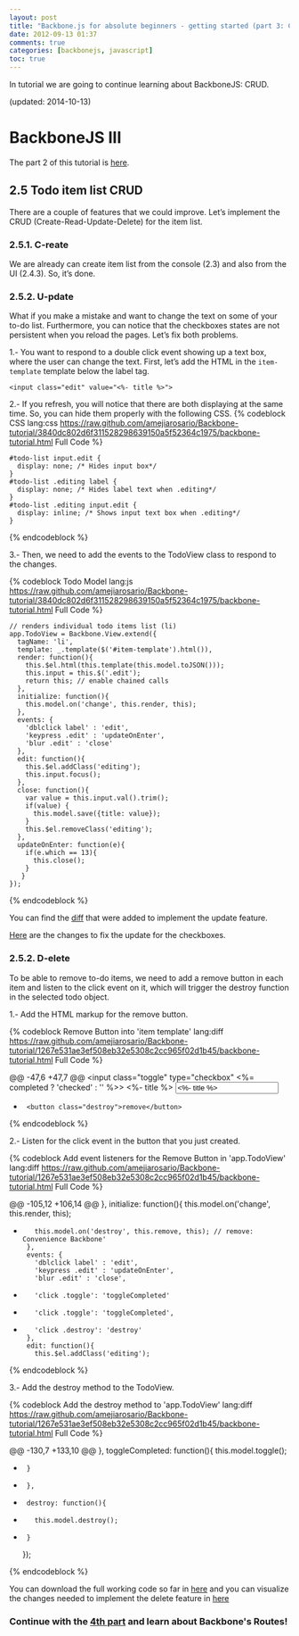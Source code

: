 ```yaml
---
layout: post
title: "Backbone.js for absolute beginners - getting started (part 3: CRUD)"
date: 2012-09-13 01:37
comments: true
categories: [backbonejs, javascript]
toc: true
---
```


In tutorial we are going to continue learning about BackboneJS: CRUD.

<!--More-->
(updated: 2014-10-13)

# BackboneJS III

The part 2 of this tutorial is [here](/blog/2012/09/13/backbone-js-for-absolute-beginners-getting-started-part-2/).

## 2.5 Todo item list CRUD
There are a couple of features that we could improve. Let’s implement the CRUD (Create-Read-Update-Delete) for the item list.

### 2.5.1. C-reate


We are already can create item list from the console (2.3) and also from the UI (2.4.3). So, it’s done.


### 2.5.2. U-pdate


What if you make a mistake and want to change the text on some of your to-do list. Furthermore, you can notice that the checkboxes states are not persistent when you reload the pages. Let’s fix both problems.

1.-	You want to respond to a double click event showing up a text box, where the user can change the text. First, let’s add the HTML in the `item-template` template below the label tag.

`<input class="edit" value="<%- title %>">`

2.- If you refresh, you will notice that there are both displaying at the same time. So, you can hide them properly with the following CSS.
{% codeblock CSS lang:css https://raw.github.com/amejiarosario/Backbone-tutorial/3840dc802d6f311528298639150a5f52364c1975/backbone-tutorial.html Full Code %}

    #todo-list input.edit {
      display: none; /* Hides input box*/
    }
    #todo-list .editing label {
      display: none; /* Hides label text when .editing*/
    }
    #todo-list .editing input.edit {
      display: inline; /* Shows input text box when .editing*/
    }

{% endcodeblock %}

3.- Then, we need to add the events to the TodoView class to respond to the changes.

{% codeblock Todo Model lang:js https://raw.github.com/amejiarosario/Backbone-tutorial/3840dc802d6f311528298639150a5f52364c1975/backbone-tutorial.html Full Code %}

    // renders individual todo items list (li)
    app.TodoView = Backbone.View.extend({
      tagName: 'li',
      template: _.template($('#item-template').html()),
      render: function(){
        this.$el.html(this.template(this.model.toJSON()));
        this.input = this.$('.edit');
        return this; // enable chained calls
      },
      initialize: function(){
        this.model.on('change', this.render, this);
      },
      events: {
        'dblclick label' : 'edit',
        'keypress .edit' : 'updateOnEnter',
        'blur .edit' : 'close'
      },
      edit: function(){
        this.$el.addClass('editing');
        this.input.focus();
      },
      close: function(){
        var value = this.input.val().trim();
        if(value) {
          this.model.save({title: value});
        }
        this.$el.removeClass('editing');
      },
      updateOnEnter: function(e){
        if(e.which == 13){
          this.close();
        }
       }
    });

{% endcodeblock %}

You can find the [diff](https://github.com/amejiarosario/Backbone-tutorial/commit/3840dc802d6f311528298639150a5f52364c1975) that were added to implement the update feature.

[Here](https://github.com/amejiarosario/Backbone-tutorial/commit/19fa69e654ae5d370385675e4ffed615532b9934) are the changes to fix the update for the checkboxes.

### 2.5.2. D-elete

To be able to remove to-do items, we need to add a remove button in each item and listen to the click event on it, which will trigger the destroy function in the selected todo object.

1.- Add the HTML markup for the remove button.

{% codeblock Remove Button into 'item template'  lang:diff https://raw.github.com/amejiarosario/Backbone-tutorial/1267e531ae3ef508eb32e5308c2cc965f02d1b45/backbone-tutorial.html Full Code %}

@@ -47,6 +47,7 @@
       <input class="toggle" type="checkbox" <%= completed ? 'checked' : '' %>>
       <label><%- title %></label>
       <input class="edit" value="<%- title %>">
+      <button class="destroy">remove</button>
     </div>
   </script>

{% endcodeblock %}

2.- Listen for the click event in the button that you just created.

{% codeblock Add event listeners for the Remove Button in 'app.TodoView'  lang:diff https://raw.github.com/amejiarosario/Backbone-tutorial/1267e531ae3ef508eb32e5308c2cc965f02d1b45/backbone-tutorial.html Full Code %}

@@ -105,12 +106,14 @@
       },
       initialize: function(){
         this.model.on('change', this.render, this);
+        this.model.on('destroy', this.remove, this); // remove: Convenience Backbone'
       },
       events: {
         'dblclick label' : 'edit',
         'keypress .edit' : 'updateOnEnter',
         'blur .edit' : 'close',
-        'click .toggle': 'toggleCompleted'
+        'click .toggle': 'toggleCompleted',
+        'click .destroy': 'destroy'
       },
       edit: function(){
         this.$el.addClass('editing');

{% endcodeblock %}

3.- Add the destroy method to the TodoView.

{% codeblock Add the destroy method to 'app.TodoView'  lang:diff https://raw.github.com/amejiarosario/Backbone-tutorial/1267e531ae3ef508eb32e5308c2cc965f02d1b45/backbone-tutorial.html Full Code %}

@@ -130,7 +133,10 @@
       },
       toggleCompleted: function(){
         this.model.toggle();
-      }
+      },
+      destroy: function(){
+        this.model.destroy();
+      }
     });

{% endcodeblock %}

You can download the full working code so far in [here](https://raw.github.com/amejiarosario/Backbone-tutorial/1267e531ae3ef508eb32e5308c2cc965f02d1b45/backbone-tutorial.html) and you can visualize the changes needed to implement the delete feature in [here](https://github.com/amejiarosario/Backbone-tutorial/commit/1267e531ae3ef508eb32e5308c2cc965f02d1b45)

### Continue with the [4th part](/blog/2012/09/13/backbone-js-for-absolute-beginners-getting-started-part-4/) and learn about Backbone's Routes!
